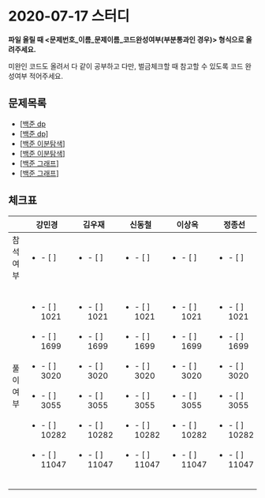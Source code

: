# 2020-07-17 스터디

**파일 올릴 때 <문제번호\_이름\_문제이름_코드완성여부(부분통과인 경우)> 형식으로 올려주세요.**

미완인 코드도 올려서 다 같이 공부하고 다만, 벌금체크할 때 참고할 수 있도록 코드 완성여부 적어주세요.



## 문제목록

- [[백준 dp](https://www.acmicpc.net/problem/)
- [[백준 dp]](https://www.acmicpc.net/problem/)
- [[백준 이분탐색]](https://www.acmicpc.net/problem/)
- [[백준 이분탐색]](https://www.acmicpc.net/problem/)
- [[백준 그래프]](https://www.acmicpc.net/problem/)
- [[백준 그래프]](https://www.acmicpc.net/problem/)



## 체크표

|           | 강민경                                                       | 김우재                                                       | 신동철                                                       | 이상옥                                                       | 정종선                                                       | 진예진                                                       |
| --------- | ------------------------------------------------------------ | ------------------------------------------------------------ | ------------------------------------------------------------ | ------------------------------------------------------------ | ------------------------------------------------------------ | ------------------------------------------------------------ |
| 참석여부  | <ul><li>- [ ] </li></ul>                                     | <ul><li>- [ ] </li></ul>                                     | <ul><li>- [ ] </li></ul>                                     | <ul><li>- [ ] </li></ul>                                     | <ul><li>- [ ] </li></ul>                                     | <ul><li>- [ ] </li></ul>                                     |
| 풀이 여부 | <ul><br/>    <li>- [ ] 1021</li><br/>    <li>- [ ] 1699</li><br/>	<li>- [ ] 3020</li><br/>    <li>- [ ] 3055</li><br/>    <li>- [ ] 10282</li><br/>    <li>- [ ] 11047</li><br/></ul> | <ul><br/>    <li>- [ ] 1021</li><br/>    <li>- [ ] 1699</li><br/>	<li>- [ ] 3020</li><br/>    <li>- [ ] 3055</li><br/>    <li>- [ ] 10282</li><br/>    <li>- [ ] 11047</li><br/></ul> | <ul><br/>    <li>- [ ] 1021</li><br/>    <li>- [ ] 1699</li><br/>	<li>- [ ] 3020</li><br/>    <li>- [ ] 3055</li><br/>    <li>- [ ] 10282</li><br/>    <li>- [ ] 11047</li><br/></ul> | <ul><br/>    <li>- [ ] 1021</li><br/>    <li>- [ ] 1699</li><br/>	<li>- [ ] 3020</li><br/>    <li>- [ ] 3055</li><br/>    <li>- [ ] 10282</li><br/>    <li>- [ ] 11047</li><br/></ul> | <ul><br/>    <li>- [ ] 1021</li><br/>    <li>- [ ] 1699</li><br/>	<li>- [ ] 3020</li><br/>    <li>- [ ] 3055</li><br/>    <li>- [ ] 10282</li><br/>    <li>- [ ] 11047</li><br/></ul> | <ul><br/>    <li>- [ ] 1021</li><br/>    <li>- [ ] 1699</li><br/>	<li>- [ ] 3020</li><br/>    <li>- [ ] 3055</li><br/>    <li>- [ ] 10282</li><br/>    <li>- [ ] 11047</li><br/></ul> |

